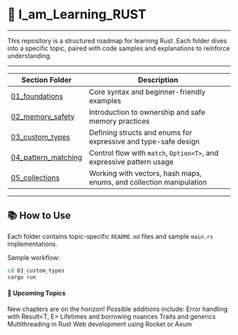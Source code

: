 # 🦀 I_am_Learning_RUST

---

This repository is a structured roadmap for learning Rust. Each folder dives into a specific topic, paired with code samples and explanations to reinforce understanding.

---

| Section Folder             | Description                                                              |
|----------------------------|---------------------------------------------------------------------------|
| [01_foundations](./01_foundations/README.md)           | Core syntax and beginner-friendly examples                             |
| [02_memory_safety](./02_memory_safety/README.md)       | Introduction to ownership and safe memory practices                    |
| [03_custom_types](./03_custom_types/README.md)         | Defining structs and enums for expressive and type-safe design         |
| [04_pattern_matching](./04_pattern_matching/README.md) | Control flow with `match`, `Option<T>`, and expressive pattern usage   |
| [05_collections](./05_collections/README.md)           | Working with vectors, hash maps, enums, and collection manipulation    |

---

## 📚 How to Use

Each folder contains topic-specific `README.md` files and sample `main.rs` implementations.

Sample workflow:

```bash
cd 03_custom_types
cargo run
```


#### 🔭 Upcoming Topics
New chapters are on the horizon! Possible additions include:
Error handling with Result<T, E>
Lifetimes and borrowing nuances
Traits and generics
Multithreading in Rust
Web development using Rocket or Axum